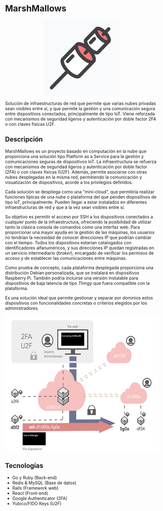 # MarshMallows

<p align="center">
  <img width="250" height="250" src="docs/assets/img/logo.png">
</p>

Solución de infraestructuras de red que permite que varias nubes privadas sean visibles entre sí, y que permite la gestión y una comunicación segura entre dispositivos conectados, principalmente de tipo IoT. Viene reforzada con mecanismos de seguridad ligeros y autenticación por doble factor 2FA o con claves físicas U2F.

## Descripción

MarshMallows es un proyecto basado en computación en la nube que proporciona una solución tipo Platform as a Service para la gestión y comunicaciones seguras de dispositivos IoT. La infraestructura se refuerza con mecanismos de seguridad ligeros y autenticación por doble factor (2FA) o con claves físicas (U2F). Además, permite asociarse con otras nubes desplegadas en la misma red, permitiendo la comunicación y visualización de dispositivos, acorde a los privilegios definidos.

Cada solución se despliega como una "mini-cloud", que permitiría realizar funciones típicas de una nube o plataforma del que penden dispositivos de tipo IoT, principalmente. Pueden llegar a estar instalados en diferentes infraestructuras de red y que a la vez sean visibles entre sí.

Su objetivo es permitir el acceso por SSH a los dispositivos conectados a cualquier punto de la infraestructura, ofreciendo la posibilidad de utilizar tanto la clásica consola de comandos como una interfaz web. Para proporcionar una mayor ayuda en la gestión de las máquinas, los usuarios no tendrían la necesidad de conocer direcciones IP que podrían cambiar con el tiempo. Todos los dispositivos estarían catalogados con identificadores alfanuméricos, y sus direcciónes IP quedan registradas en un servicio intermediario (_broker_), encargado de verificar los permisos de acceso y de establecer las comunicaciones entre máquinas.

Como prueba de concepto, cada plataforma desplegada proporciona una distribución Debian personalizada, que se instalará en dispositivos Raspberry Pi. También podría incluirse una versión instalable para dispositivos de baja latencia de tipo _Thingy_ que fuera compatible con la plataforma.

Es una solución ideal que permite gestionar y separar por dominios estos dispositivos con funcionalidades concretas o criterios elegidos por los administradores.

<p align="center">
  <img  height="450" src="docs/assets/img/infr_schema.png">
</p>

## Tecnologías
- Go y Ruby (Back-end)
- Redis & MySQL (Base de datos)
- Rails (Framework web)
- React (Front-end)
- Google Authenticator (2FA)
- Yubico/FIDO Keys (U2F)
